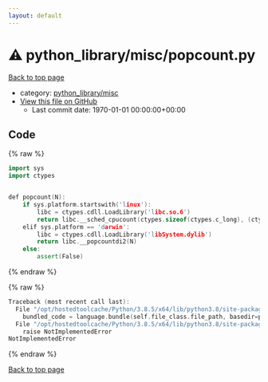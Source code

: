 ```yaml
---
layout: default
---
```


<!-- mathjax config similar to math.stackexchange -->
<script type="text/javascript" async
  src="https://cdnjs.cloudflare.com/ajax/libs/mathjax/2.7.5/MathJax.js?config=TeX-MML-AM_CHTML">
</script>
<script type="text/x-mathjax-config">
  MathJax.Hub.Config({
    TeX: { equationNumbers: { autoNumber: "AMS" }},
    tex2jax: {
      inlineMath: [ ['$','$'] ],
      processEscapes: true
    },
    "HTML-CSS": { matchFontHeight: false },
    displayAlign: "left",
    displayIndent: "2em"
  });
</script>

<script type="text/javascript" src="https://cdnjs.cloudflare.com/ajax/libs/jquery/3.4.1/jquery.min.js"></script>
<script src="https://cdn.jsdelivr.net/npm/jquery-balloon-js@1.1.2/jquery.balloon.min.js" integrity="sha256-ZEYs9VrgAeNuPvs15E39OsyOJaIkXEEt10fzxJ20+2I=" crossorigin="anonymous"></script>
<script type="text/javascript" src="../../../assets/js/copy-button.js"></script>
<link rel="stylesheet" href="../../../assets/css/copy-button.css" />


# :warning: python_library/misc/popcount.py

<a href="../../../index.html">Back to top page</a>

* category: <a href="../../../index.html#b234f801618f71357e46912cecf08ace">python_library/misc</a>
* <a href="{{ site.github.repository_url }}/blob/master/python_library/misc/popcount.py">View this file on GitHub</a>
    - Last commit date: 1970-01-01 00:00:00+00:00




## Code

<a id="unbundled"></a>
{% raw %}
```cpp
import sys
import ctypes


def popcount(N):
    if sys.platform.startswith('linux'):
        libc = ctypes.cdll.LoadLibrary('libc.so.6')
        return libc.__sched_cpucount(ctypes.sizeof(ctypes.c_long), (ctypes.c_long * 1)(N))
    elif sys.platform == 'darwin':
        libc = ctypes.cdll.LoadLibrary('libSystem.dylib')
        return libc.__popcountdi2(N)
    else:
        assert(False)

```
{% endraw %}

<a id="bundled"></a>
{% raw %}
```cpp
Traceback (most recent call last):
  File "/opt/hostedtoolcache/Python/3.8.5/x64/lib/python3.8/site-packages/onlinejudge_verify/docs.py", line 349, in write_contents
    bundled_code = language.bundle(self.file_class.file_path, basedir=pathlib.Path.cwd())
  File "/opt/hostedtoolcache/Python/3.8.5/x64/lib/python3.8/site-packages/onlinejudge_verify/languages/python.py", line 67, in bundle
    raise NotImplementedError
NotImplementedError

```
{% endraw %}

<a href="../../../index.html">Back to top page</a>

